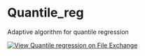 # Quantile_reg
Adaptive algorithm for quantile regression

[![View Quantile regression on File Exchange](https://www.mathworks.com/matlabcentral/images/matlab-file-exchange.svg)](https://www.mathworks.com/matlabcentral/fileexchange/70072-quantile-regression)
